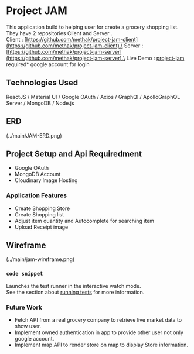 # Project JAM

This application build to helping user for create a grocery shopping list.
They have 2 repositories Client and Server .\
Client : [https://github.com/methak/project-jam-client](https://github.com/methak/project-jam-client).\
Server : [https://github.com/methak/project-jam-server](https://github.com/methak/project-jam-server).\
Live Demo : [project-jam](https://project-jam.surge.sh/)  required* google account for login

## Technologies Used
ReactJS / Material UI / Google OAuth / Axios / GraphQl / ApolloGraphQL Server / MongoDB / Node.js

## ERD
(../main/JAM-ERD.png)

## Project Setup and Api Requiredment
- Google OAuth
- MongoDB Account
- Cloudinary Image Hosting
  
### Application Features
- Create Shopping Store
- Create Shopping list
- Adjust item quantity and Autocomplete for searching item
- Upload Receipt image

## Wireframe
(../main/jam-wireframe.png)

### `code snippet`

Launches the test runner in the interactive watch mode.\
See the section about [running tests](https://facebook.github.io/create-react-app/docs/running-tests) for more information.

### Future Work
- Fetch API from a real grocery company to retrieve live market data to show user.
- Implement owned authentication in app to provide other user not only google account.
- Implement map API to render store on map to display Store information.
  

